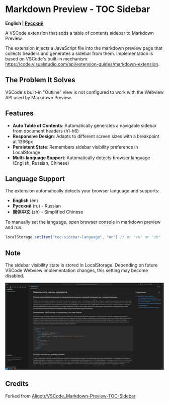 # Markdown Preview - TOC Sidebar

**English | [Русский](README.ru.md)**

A VSCode extension that adds a table of contents sidebar to Markdown Preview.

The extension injects a JavaScript file into the markdown preview page that collects headers and generates a sidebar from them. Implementation is based on VSCode's built-in mechanism: <https://code.visualstudio.com/api/extension-guides/markdown-extension>.

## The Problem It Solves

VSCode's built-in "Outline" view is not configured to work with the Webview API used by Markdown Preview.

## Features

- **Auto Table of Contents**: Automatically generates a navigable sidebar from document headers (h1-h6)
- **Responsive Design**: Adapts to different screen sizes with a breakpoint at 1366px
- **Persistent State**: Remembers sidebar visibility preference in LocalStorage
- **Multi-language Support**: Automatically detects browser language (English, Russian, Chinese)

## Language Support

The extension automatically detects your browser language and supports:
- **English** (en)
- **Русский** (ru) - Russian
- **简体中文** (zh) - Simplified Chinese

To manually set the language, open browser console in markdown preview and run:
```javascript
localStorage.setItem("toc-sidebar-language", "en") // or "ru" or "zh"
```

## Note

The sidebar visibility state is stored in LocalStorage. Depending on future VSCode Webview implementation changes, this setting may become disabled.

![Screenshot](https://raw.githubusercontent.com/Aligotr/VSCode_Markdown-Preview-TOC-Sidebar/refs/heads/main/assets/docs/Screenshot.jpg)

## Credits

Forked from [Aligotr/VSCode_Markdown-Preview-TOC-Sidebar](https://github.com/Aligotr/VSCode_Markdown-Preview-TOC-Sidebar)
